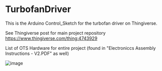 # TurbofanDriver
This is the Arduino Control_Sketch for the turbofan driver on Thingiverse.


See Thingiverse post for main project repository
https://www.thingiverse.com/thing:4743929





List of OTS Hardware for entire project (found in "Electroniccs Assembly Instructions - V2.PDF" as well)

![image](https://user-images.githubusercontent.com/69700210/209442617-bdbb9d91-0185-459d-aff6-abe785f43f2b.png)

